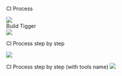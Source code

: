 
CI Process


[![](https://mermaid.ink/img/eyJjb2RlIjoic2VxdWVuY2VEaWFncmFtXG4gICAgVXNlcihEZXZlbG9wZXIpIC0tPj4rU0NNKEdpdGh1Yik6IENvZGUgQ29tbWl0L1B1c2hcbiAgICBTQ00oR2l0aHViKSAtPj4rSmVua2luczogV2ViaG9vayAoQ29kZSBDb21taXQvUHVzaC9QUiBieSBVc2VyKVxuICAgIEplbmtpbnMtLT4-LVNDTShHaXRodWIpOiBQdWxsIHRoZSBjb2RlIHZpYSBTQ00gLyBDaGVja291dCBcbiAgICBKZW5raW5zIC0tPj4rSmVua2luczogQnVpbGQgXG4gICAgSmVua2lucyAtLT4-K0plbmtpbnM6IFRlc3RpbmcgKFVuaXQvRnVuY3Rpb25hbC9SZWdyZXNzaW9uKVxuICAgIEplbmtpbnMgLS0-PitKZW5raW5zOiBDb2RlQ292ZXJhZ2UgKENvZGUgcXVhbGl0eSlcbiAgICBKZW5raW5zIC0tPj4rSmVua2luczogQXJ0aWZhY3RzIChOb3QgUHJlZmVycmVkKVxuICAgIEplbmtpbnMgLS0-PitCaW5hcnlSZXNwb3N0cnkgKEFydGlmYWN0b3J5L05leHVzKTogU3RvcmluZyB0aGUgQmluYXJ5L0V4ZWN1dGFibGUgZmlsZXMgXG4gICAgSmVua2lucyAtLT4-K1VzZXIoRGV2ZWxvcGVyKTogVHJpZ2dlciBFbWFpbCBcblxuIiwibWVybWFpZCI6e30sInVwZGF0ZUVkaXRvciI6ZmFsc2V9)](https://mermaid-js.github.io/mermaid-live-editor/#/edit/eyJjb2RlIjoic2VxdWVuY2VEaWFncmFtXG4gICAgVXNlcihEZXZlbG9wZXIpIC0tPj4rU0NNKEdpdGh1Yik6IENvZGUgQ29tbWl0L1B1c2hcbiAgICBTQ00oR2l0aHViKSAtPj4rSmVua2luczogV2ViaG9vayAoQ29kZSBDb21taXQvUHVzaC9QUiBieSBVc2VyKVxuICAgIEplbmtpbnMtLT4-LVNDTShHaXRodWIpOiBQdWxsIHRoZSBjb2RlIHZpYSBTQ00gLyBDaGVja291dCBcbiAgICBKZW5raW5zIC0tPj4rSmVua2luczogQnVpbGQgXG4gICAgSmVua2lucyAtLT4-K0plbmtpbnM6IFRlc3RpbmcgKFVuaXQvRnVuY3Rpb25hbC9SZWdyZXNzaW9uKVxuICAgIEplbmtpbnMgLS0-PitKZW5raW5zOiBDb2RlQ292ZXJhZ2UgKENvZGUgcXVhbGl0eSlcbiAgICBKZW5raW5zIC0tPj4rSmVua2luczogQXJ0aWZhY3RzIChOb3QgUHJlZmVycmVkKVxuICAgIEplbmtpbnMgLS0-PitCaW5hcnlSZXNwb3N0cnkgKEFydGlmYWN0b3J5L05leHVzKTogU3RvcmluZyB0aGUgQmluYXJ5L0V4ZWN1dGFibGUgZmlsZXMgXG4gICAgSmVua2lucyAtLT4-K1VzZXIoRGV2ZWxvcGVyKTogVHJpZ2dlciBFbWFpbCBcblxuIiwibWVybWFpZCI6e30sInVwZGF0ZUVkaXRvciI6ZmFsc2V9)
<br>
Build Tigger<br>
[![](https://mermaid.ink/img/eyJjb2RlIjoiZ3JhcGggVERcblxuICAgIENbQnVpbGQgVHlwZV0gLS0-fHdlYmhvb2sgfCBGW0pvYiBCdWlsZF1cbiAgICBDIC0tPnxzY2hlZHVsaW5nIHxGW0pvYiBCdWlsZF1cbiAgICBDIC0tPnwgQ1VSTCAvIFJlbW90ZSB0cmlnZ2VyIC8gYnVpbGQgVVJMfCBGW0pvYiBCdWlsZF1cbiAgICBDIC0tPnwgaW52b2tlZCBieSBvdGhlciBidWlsZHN8IEZbSm9iIEJ1aWxkXVxuICAgIEMgLS0-fCBhZnRlciB0aGUgb3RoZXIgYnVpbGRzIGluIHRoZSBxdWV1ZXwgRltKb2IgQnVpbGRdIiwibWVybWFpZCI6e30sInVwZGF0ZUVkaXRvciI6ZmFsc2V9)](https://mermaid-js.github.io/mermaid-live-editor/#/edit/eyJjb2RlIjoiZ3JhcGggVERcblxuICAgIENbQnVpbGQgVHlwZV0gLS0-fHdlYmhvb2sgfCBGW0pvYiBCdWlsZF1cbiAgICBDIC0tPnxzY2hlZHVsaW5nIHxGW0pvYiBCdWlsZF1cbiAgICBDIC0tPnwgQ1VSTCAvIFJlbW90ZSB0cmlnZ2VyIC8gYnVpbGQgVVJMfCBGW0pvYiBCdWlsZF1cbiAgICBDIC0tPnwgaW52b2tlZCBieSBvdGhlciBidWlsZHN8IEZbSm9iIEJ1aWxkXVxuICAgIEMgLS0-fCBhZnRlciB0aGUgb3RoZXIgYnVpbGRzIGluIHRoZSBxdWV1ZXwgRltKb2IgQnVpbGRdIiwibWVybWFpZCI6e30sInVwZGF0ZUVkaXRvciI6ZmFsc2V9)


CI Process step by step

[![](https://mermaid.ink/img/eyJjb2RlIjoiZ3JhcGggVERcbiAgICBBW0plbmtpbnMgTG9naW5dIC0tPiBCKEpvYiBSdW4pXG4gICBcbiAgICBCIC0tPiBDe1NDTSAvIENoZWNrb3V0fVxuIFxuICAgIEMgLS0-fFllc3wgRHtCdWlsZH1cbiAgICBDIC0tPnxOb3wgRVtUcmlnZ2VyIEVtYWlsXVxuICAgIEQgLS0-ICBGe1Rlc3RDYXNlc31cbiAgICBEIC0tPiAgR3tDb2RlIFF1YWx0aXl9XG4gICAgRCAtLT4gIEh7Q29kZSBTY2FufVxuICAgIEQgLS0-ICBJe1JlcG9ydHN9XG4gICAgRCAtLT4gIEp7QXJ0aWZhY3RzfVxuICAgIEYgLS0-IHxObyB8IEVbVHJpZ2dlciBFbWFpbF1cbiAgICBHIC0tPiB8Tm8gfCBFW1RyaWdnZXIgRW1haWxdXG4gICAgSCAtLT4gfE5vIHwgRVtUcmlnZ2VyIEVtYWlsXVxuICAgIEkgLS0-IHxObyB8IEVbVHJpZ2dlciBFbWFpbF1cbiAgICBGIC0tPiB8WWVzIHwgWVtTdWNjZXNzIEVtYWlsXVxuICAgIEcgLS0-IHxZZXMgfCBZW1N1Y2Nlc3MgRW1haWxdXG4gICAgSCAtLT4gfFllcyB8IFlbU3VjY2VzcyBFbWFpbF1cbiAgICBJIC0tPiB8WWVzIHwgWVtTdWNjZXNzIEVtYWlsXVxuICAgIEogLS0-IHxOb3wgRVtUcmlnZ2VyIEVtYWlsXVxuICAgIEogLS0-IHxZZXN8IFlbU3VjY2VzcyBFbWFpbF1cbiAgICBZIC0tPiB8QWxsIFN1Y2Nlc3N8IFlbU3VjY2VzcyBFbWFpbF1cbiAgICBcbiIsIm1lcm1haWQiOnt9LCJ1cGRhdGVFZGl0b3IiOmZhbHNlfQ)](https://mermaid-js.github.io/mermaid-live-editor/#/edit/eyJjb2RlIjoiZ3JhcGggVERcbiAgICBBW0plbmtpbnMgTG9naW5dIC0tPiBCKEpvYiBSdW4pXG4gICBcbiAgICBCIC0tPiBDe1NDTSAvIENoZWNrb3V0fVxuIFxuICAgIEMgLS0-fFllc3wgRHtCdWlsZH1cbiAgICBDIC0tPnxOb3wgRVtUcmlnZ2VyIEVtYWlsXVxuICAgIEQgLS0-ICBGe1Rlc3RDYXNlc31cbiAgICBEIC0tPiAgR3tDb2RlIFF1YWx0aXl9XG4gICAgRCAtLT4gIEh7Q29kZSBTY2FufVxuICAgIEQgLS0-ICBJe1JlcG9ydHN9XG4gICAgRCAtLT4gIEp7QXJ0aWZhY3RzfVxuICAgIEYgLS0-IHxObyB8IEVbVHJpZ2dlciBFbWFpbF1cbiAgICBHIC0tPiB8Tm8gfCBFW1RyaWdnZXIgRW1haWxdXG4gICAgSCAtLT4gfE5vIHwgRVtUcmlnZ2VyIEVtYWlsXVxuICAgIEkgLS0-IHxObyB8IEVbVHJpZ2dlciBFbWFpbF1cbiAgICBGIC0tPiB8WWVzIHwgWVtTdWNjZXNzIEVtYWlsXVxuICAgIEcgLS0-IHxZZXMgfCBZW1N1Y2Nlc3MgRW1haWxdXG4gICAgSCAtLT4gfFllcyB8IFlbU3VjY2VzcyBFbWFpbF1cbiAgICBJIC0tPiB8WWVzIHwgWVtTdWNjZXNzIEVtYWlsXVxuICAgIEogLS0-IHxOb3wgRVtUcmlnZ2VyIEVtYWlsXVxuICAgIEogLS0-IHxZZXN8IFlbU3VjY2VzcyBFbWFpbF1cbiAgICBZIC0tPiB8QWxsIFN1Y2Nlc3N8IFlbU3VjY2VzcyBFbWFpbF1cbiAgICBcbiIsIm1lcm1haWQiOnt9LCJ1cGRhdGVFZGl0b3IiOmZhbHNlfQ)

CI Process step by step (with tools name)
[![](https://mermaid.ink/img/eyJjb2RlIjoiZ3JhcGggVERcbiAgICBBW0plbmtpbnMgTG9naW5dIC0tPiBCKEpvYiBSdW4pXG4gICAgQiAtLT4gQ3tTQ00gLyBDaGVja291dH1cbiAgICBDIC0tPnxZZXN8IER7QnVpbGR9XG4gICAgQyAtLT58Tm98IEVbVHJpZ2dlciBFbWFpbF1cbiAgICBEIC0tPiAgRntUZXN0Q2FzZXN9XG4gICAgRCAtLT4gIEd7Q29kZSBRdWFsdGl5fVxuICAgIEQgLS0-ICBIe0NvZGUgU2Nhbn1cbiAgICBEIC0tPiAgSXtSZXBvcnRzfVxuICAgIEQgLS0-ICBKe0FydGlmYWN0c31cbiAgICBDIC0tPiB8U0NNIFRvb2w6LSBHaXRodWIsIEJpdGJ1Y2tldCwgR2l0bGFiIGV0Yy4sfENcbiAgICBEIC0tPnxCdWlsZCBUb29sOi0gQU5ULE1BVkVOLFNCVCxOUE0sTnVHZXQgZXRjLix8IERcbiAgICBGIC0tPiB8VW5pdCxGdW5jdGlvbmFsLFFBLFBlcmZvcm1hbmNlIGV0Yy4sfCBGXG4gICAgRyAtLT4gfFBNRCxTb25hclF1YmUsQ29kZUNvdmVyYWdlfEdcbiAgICBIIC0tPiB8U29uYXJRdWJlLFZlcmFjb2RlLGZvcnRpZnl8IEhcbiAgICBJIC0tPiB8VW5pdCxjb2RlIFJlcG9ydHwgSSAgXG4gICAgSiAtLT4gfEFydGlmYWN0b3J5LCBOZXh1c3wgSiAgIFxuICAgIEYgLS0-IHxObyB8IEVbVHJpZ2dlciBFbWFpbF1cbiAgICBHIC0tPiB8Tm8gfCBFW1RyaWdnZXIgRW1haWxdXG4gICAgSCAtLT4gfE5vIHwgRVtUcmlnZ2VyIEVtYWlsXVxuICAgIEkgLS0-IHxObyB8IEVbVHJpZ2dlciBFbWFpbF1cbiAgICBGIC0tPiB8WWVzIHwgWVtTdWNjZXNzIEVtYWlsXVxuICAgIEcgLS0-IHxZZXMgfCBZW1N1Y2Nlc3MgRW1haWxdXG4gICAgSCAtLT4gfFllcyB8IFlbU3VjY2VzcyBFbWFpbF1cbiAgICBJIC0tPiB8WWVzIHwgWVtTdWNjZXNzIEVtYWlsXVxuICAgIEogLS0-IHxOb3wgRVtUcmlnZ2VyIEVtYWlsXVxuICAgIEogLS0-IHxZZXN8IFlbU3VjY2VzcyBFbWFpbF1cbiAgICBZIC0tPiB8QWxsIFN1Y2Nlc3N8IFlbU3VjY2VzcyBFbWFpbF1cbiAgICBcbiIsIm1lcm1haWQiOnt9LCJ1cGRhdGVFZGl0b3IiOmZhbHNlfQ)](https://mermaid-js.github.io/mermaid-live-editor/#/edit/eyJjb2RlIjoiZ3JhcGggVERcbiAgICBBW0plbmtpbnMgTG9naW5dIC0tPiBCKEpvYiBSdW4pXG4gICAgQiAtLT4gQ3tTQ00gLyBDaGVja291dH1cbiAgICBDIC0tPnxZZXN8IER7QnVpbGR9XG4gICAgQyAtLT58Tm98IEVbVHJpZ2dlciBFbWFpbF1cbiAgICBEIC0tPiAgRntUZXN0Q2FzZXN9XG4gICAgRCAtLT4gIEd7Q29kZSBRdWFsdGl5fVxuICAgIEQgLS0-ICBIe0NvZGUgU2Nhbn1cbiAgICBEIC0tPiAgSXtSZXBvcnRzfVxuICAgIEQgLS0-ICBKe0FydGlmYWN0c31cbiAgICBDIC0tPiB8U0NNIFRvb2w6LSBHaXRodWIsIEJpdGJ1Y2tldCwgR2l0bGFiIGV0Yy4sfENcbiAgICBEIC0tPnxCdWlsZCBUb29sOi0gQU5ULE1BVkVOLFNCVCxOUE0sTnVHZXQgZXRjLix8IERcbiAgICBGIC0tPiB8VW5pdCxGdW5jdGlvbmFsLFFBLFBlcmZvcm1hbmNlIGV0Yy4sfCBGXG4gICAgRyAtLT4gfFBNRCxTb25hclF1YmUsQ29kZUNvdmVyYWdlfEdcbiAgICBIIC0tPiB8U29uYXJRdWJlLFZlcmFjb2RlLGZvcnRpZnl8IEhcbiAgICBJIC0tPiB8VW5pdCxjb2RlIFJlcG9ydHwgSSAgXG4gICAgSiAtLT4gfEFydGlmYWN0b3J5LCBOZXh1c3wgSiAgIFxuICAgIEYgLS0-IHxObyB8IEVbVHJpZ2dlciBFbWFpbF1cbiAgICBHIC0tPiB8Tm8gfCBFW1RyaWdnZXIgRW1haWxdXG4gICAgSCAtLT4gfE5vIHwgRVtUcmlnZ2VyIEVtYWlsXVxuICAgIEkgLS0-IHxObyB8IEVbVHJpZ2dlciBFbWFpbF1cbiAgICBGIC0tPiB8WWVzIHwgWVtTdWNjZXNzIEVtYWlsXVxuICAgIEcgLS0-IHxZZXMgfCBZW1N1Y2Nlc3MgRW1haWxdXG4gICAgSCAtLT4gfFllcyB8IFlbU3VjY2VzcyBFbWFpbF1cbiAgICBJIC0tPiB8WWVzIHwgWVtTdWNjZXNzIEVtYWlsXVxuICAgIEogLS0-IHxOb3wgRVtUcmlnZ2VyIEVtYWlsXVxuICAgIEogLS0-IHxZZXN8IFlbU3VjY2VzcyBFbWFpbF1cbiAgICBZIC0tPiB8QWxsIFN1Y2Nlc3N8IFlbU3VjY2VzcyBFbWFpbF1cbiAgICBcbiIsIm1lcm1haWQiOnt9LCJ1cGRhdGVFZGl0b3IiOmZhbHNlfQ)
